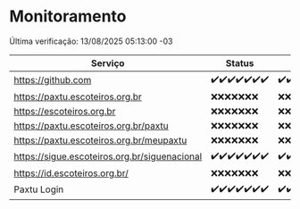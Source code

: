 # Monitoramento

Última verificação: 13/08/2025 05:13:00 -03

|Serviço|Status|Últimas 24h|
|---|---|---|
|https://github.com|<span title="2025-08-06: OK=22">✔️</span><span title="2025-08-07: OK=22">✔️</span><span title="2025-08-08: OK=22">✔️</span><span title="2025-08-09: OK=23">✔️</span><span title="2025-08-10: OK=22">✔️</span><span title="2025-08-11: OK=22">✔️</span><span title="2025-08-12: OK=7">✔️</span>|<span title="12/08/2025 05:14:00 -03 : 200">✔️</span><span title="12/08/2025 06:12:00 -03 : 200">✔️</span><span title="12/08/2025 07:10:00 -03 : 200">✔️</span><span title="12/08/2025 08:08:00 -03 : 200">✔️</span><span title="12/08/2025 09:18:00 -03 : 200">✔️</span><span title="12/08/2025 10:27:00 -03 : 200">✔️</span><span title="12/08/2025 11:10:00 -03 : 200">✔️</span><span title="12/08/2025 12:10:00 -03 : 200">✔️</span><span title="12/08/2025 13:12:00 -03 : 200">✔️</span><span title="12/08/2025 14:10:00 -03 : 200">✔️</span><span title="12/08/2025 15:14:00 -03 : 200">✔️</span><span title="12/08/2025 16:08:00 -03 : 200">✔️</span><span title="12/08/2025 17:10:00 -03 : 200">✔️</span><span title="12/08/2025 18:09:00 -03 : 200">✔️</span><span title="12/08/2025 19:09:00 -03 : 200">✔️</span><span title="12/08/2025 20:09:00 -03 : 200">✔️</span><span title="12/08/2025 21:50:00 -03 : 200">✔️</span><span title="12/08/2025 23:42:00 -03 : 200">✔️</span><span title="13/08/2025 00:44:00 -03 : 200">✔️</span><span title="13/08/2025 01:20:00 -03 : 200">✔️</span><span title="13/08/2025 02:12:00 -03 : 200">✔️</span><span title="13/08/2025 03:15:00 -03 : 200">✔️</span><span title="13/08/2025 04:12:00 -03 : 200">✔️</span><span title="13/08/2025 05:13:00 -03 : 200">✔️</span>|
|https://paxtu.escoteiros.org.br|<span title="2025-08-06: Falhas=22">❌</span><span title="2025-08-07: Falhas=22">❌</span><span title="2025-08-08: Falhas=22">❌</span><span title="2025-08-09: Falhas=23">❌</span><span title="2025-08-10: Falhas=22">❌</span><span title="2025-08-11: Falhas=22">❌</span><span title="2025-08-12: Falhas=7">❌</span>|<span title="12/08/2025 05:14:00 -03 : 403">❌</span><span title="12/08/2025 06:12:00 -03 : 403">❌</span><span title="12/08/2025 07:10:00 -03 : 403">❌</span><span title="12/08/2025 08:08:00 -03 : 403">❌</span><span title="12/08/2025 09:18:00 -03 : 403">❌</span><span title="12/08/2025 10:27:00 -03 : 403">❌</span><span title="12/08/2025 11:10:00 -03 : 403">❌</span><span title="12/08/2025 12:10:00 -03 : 403">❌</span><span title="12/08/2025 13:12:00 -03 : 403">❌</span><span title="12/08/2025 14:10:00 -03 : 403">❌</span><span title="12/08/2025 15:14:00 -03 : 403">❌</span><span title="12/08/2025 16:08:00 -03 : 403">❌</span><span title="12/08/2025 17:10:00 -03 : 403">❌</span><span title="12/08/2025 18:09:00 -03 : 403">❌</span><span title="12/08/2025 19:09:00 -03 : 403">❌</span><span title="12/08/2025 20:09:00 -03 : 403">❌</span><span title="12/08/2025 21:50:00 -03 : 403">❌</span><span title="12/08/2025 23:42:00 -03 : 403">❌</span><span title="13/08/2025 00:44:00 -03 : 403">❌</span><span title="13/08/2025 01:20:00 -03 : 403">❌</span><span title="13/08/2025 02:12:00 -03 : 403">❌</span><span title="13/08/2025 03:15:00 -03 : 403">❌</span><span title="13/08/2025 04:12:00 -03 : 403">❌</span><span title="13/08/2025 05:13:00 -03 : 403">❌</span>|
|https://escoteiros.org.br|<span title="2025-08-06: Falhas=22">❌</span><span title="2025-08-07: Falhas=22">❌</span><span title="2025-08-08: Falhas=22">❌</span><span title="2025-08-09: Falhas=23">❌</span><span title="2025-08-10: Falhas=22">❌</span><span title="2025-08-11: Falhas=22">❌</span><span title="2025-08-12: Falhas=7">❌</span>|<span title="12/08/2025 05:14:00 -03 : 403">❌</span><span title="12/08/2025 06:12:00 -03 : 403">❌</span><span title="12/08/2025 07:10:00 -03 : 403">❌</span><span title="12/08/2025 08:08:00 -03 : 403">❌</span><span title="12/08/2025 09:18:00 -03 : 403">❌</span><span title="12/08/2025 10:27:00 -03 : 403">❌</span><span title="12/08/2025 11:10:00 -03 : 403">❌</span><span title="12/08/2025 12:10:00 -03 : 403">❌</span><span title="12/08/2025 13:12:00 -03 : 403">❌</span><span title="12/08/2025 14:10:00 -03 : 403">❌</span><span title="12/08/2025 15:14:00 -03 : 403">❌</span><span title="12/08/2025 16:08:00 -03 : 403">❌</span><span title="12/08/2025 17:10:00 -03 : 403">❌</span><span title="12/08/2025 18:09:00 -03 : 403">❌</span><span title="12/08/2025 19:09:00 -03 : 403">❌</span><span title="12/08/2025 20:09:00 -03 : 403">❌</span><span title="12/08/2025 21:50:00 -03 : 403">❌</span><span title="12/08/2025 23:42:00 -03 : 403">❌</span><span title="13/08/2025 00:44:00 -03 : 403">❌</span><span title="13/08/2025 01:20:00 -03 : 403">❌</span><span title="13/08/2025 02:12:00 -03 : 403">❌</span><span title="13/08/2025 03:15:00 -03 : 403">❌</span><span title="13/08/2025 04:12:00 -03 : 403">❌</span><span title="13/08/2025 05:13:00 -03 : 403">❌</span>|
|https://paxtu.escoteiros.org.br/paxtu|<span title="2025-08-06: Falhas=22">❌</span><span title="2025-08-07: Falhas=22">❌</span><span title="2025-08-08: Falhas=22">❌</span><span title="2025-08-09: Falhas=23">❌</span><span title="2025-08-10: Falhas=22">❌</span><span title="2025-08-11: Falhas=22">❌</span><span title="2025-08-12: Falhas=7">❌</span>|<span title="12/08/2025 05:14:00 -03 : 403">❌</span><span title="12/08/2025 06:12:00 -03 : 403">❌</span><span title="12/08/2025 07:10:00 -03 : 403">❌</span><span title="12/08/2025 08:08:00 -03 : 403">❌</span><span title="12/08/2025 09:18:00 -03 : 403">❌</span><span title="12/08/2025 10:27:00 -03 : 403">❌</span><span title="12/08/2025 11:10:00 -03 : 403">❌</span><span title="12/08/2025 12:10:00 -03 : 403">❌</span><span title="12/08/2025 13:12:00 -03 : 403">❌</span><span title="12/08/2025 14:10:00 -03 : 403">❌</span><span title="12/08/2025 15:14:00 -03 : 403">❌</span><span title="12/08/2025 16:08:00 -03 : 403">❌</span><span title="12/08/2025 17:10:00 -03 : 403">❌</span><span title="12/08/2025 18:09:00 -03 : 403">❌</span><span title="12/08/2025 19:09:00 -03 : 403">❌</span><span title="12/08/2025 20:09:00 -03 : 403">❌</span><span title="12/08/2025 21:50:00 -03 : 403">❌</span><span title="12/08/2025 23:42:00 -03 : 403">❌</span><span title="13/08/2025 00:44:00 -03 : 403">❌</span><span title="13/08/2025 01:20:00 -03 : 403">❌</span><span title="13/08/2025 02:12:00 -03 : 403">❌</span><span title="13/08/2025 03:15:00 -03 : 403">❌</span><span title="13/08/2025 04:12:00 -03 : 403">❌</span><span title="13/08/2025 05:13:00 -03 : 403">❌</span>|
|https://paxtu.escoteiros.org.br/meupaxtu|<span title="2025-08-06: Falhas=22">❌</span><span title="2025-08-07: Falhas=22">❌</span><span title="2025-08-08: Falhas=22">❌</span><span title="2025-08-09: Falhas=23">❌</span><span title="2025-08-10: Falhas=22">❌</span><span title="2025-08-11: Falhas=22">❌</span><span title="2025-08-12: Falhas=7">❌</span>|<span title="12/08/2025 05:14:00 -03 : 403">❌</span><span title="12/08/2025 06:12:00 -03 : 403">❌</span><span title="12/08/2025 07:10:00 -03 : 403">❌</span><span title="12/08/2025 08:08:00 -03 : 403">❌</span><span title="12/08/2025 09:18:00 -03 : 403">❌</span><span title="12/08/2025 10:27:00 -03 : 403">❌</span><span title="12/08/2025 11:10:00 -03 : 403">❌</span><span title="12/08/2025 12:10:00 -03 : 403">❌</span><span title="12/08/2025 13:12:00 -03 : 403">❌</span><span title="12/08/2025 14:10:00 -03 : 403">❌</span><span title="12/08/2025 15:14:00 -03 : 403">❌</span><span title="12/08/2025 16:08:00 -03 : 403">❌</span><span title="12/08/2025 17:10:00 -03 : 403">❌</span><span title="12/08/2025 18:09:00 -03 : 403">❌</span><span title="12/08/2025 19:09:00 -03 : 403">❌</span><span title="12/08/2025 20:09:00 -03 : 403">❌</span><span title="12/08/2025 21:50:00 -03 : 403">❌</span><span title="12/08/2025 23:42:00 -03 : 403">❌</span><span title="13/08/2025 00:44:00 -03 : 403">❌</span><span title="13/08/2025 01:20:00 -03 : 403">❌</span><span title="13/08/2025 02:12:00 -03 : 403">❌</span><span title="13/08/2025 03:15:00 -03 : 403">❌</span><span title="13/08/2025 04:12:00 -03 : 403">❌</span><span title="13/08/2025 05:13:00 -03 : 403">❌</span>|
|https://sigue.escoteiros.org.br/siguenacional|<span title="2025-08-06: OK=22">✔️</span><span title="2025-08-07: OK=22">✔️</span><span title="2025-08-08: OK=22">✔️</span><span title="2025-08-09: OK=23">✔️</span><span title="2025-08-10: OK=22">✔️</span><span title="2025-08-11: OK=22">✔️</span><span title="2025-08-12: OK=7">✔️</span>|<span title="12/08/2025 05:14:00 -03 : 200">✔️</span><span title="12/08/2025 06:12:00 -03 : 200">✔️</span><span title="12/08/2025 07:10:00 -03 : 200">✔️</span><span title="12/08/2025 08:08:00 -03 : 200">✔️</span><span title="12/08/2025 09:18:00 -03 : 200">✔️</span><span title="12/08/2025 10:27:00 -03 : 200">✔️</span><span title="12/08/2025 11:10:00 -03 : 200">✔️</span><span title="12/08/2025 12:10:00 -03 : 200">✔️</span><span title="12/08/2025 13:12:00 -03 : 200">✔️</span><span title="12/08/2025 14:10:00 -03 : 200">✔️</span><span title="12/08/2025 15:14:00 -03 : 200">✔️</span><span title="12/08/2025 16:08:00 -03 : 200">✔️</span><span title="12/08/2025 17:10:00 -03 : 200">✔️</span><span title="12/08/2025 18:09:00 -03 : 200">✔️</span><span title="12/08/2025 19:09:00 -03 : 200">✔️</span><span title="12/08/2025 20:09:00 -03 : 200">✔️</span><span title="12/08/2025 21:50:00 -03 : 200">✔️</span><span title="12/08/2025 23:42:00 -03 : 200">✔️</span><span title="13/08/2025 00:44:00 -03 : 200">✔️</span><span title="13/08/2025 01:20:00 -03 : 200">✔️</span><span title="13/08/2025 02:12:00 -03 : 200">✔️</span><span title="13/08/2025 03:15:00 -03 : 200">✔️</span><span title="13/08/2025 04:12:00 -03 : 200">✔️</span><span title="13/08/2025 05:13:00 -03 : 200">✔️</span>|
|https://id.escoteiros.org.br/|<span title="2025-08-06: Falhas=22">❌</span><span title="2025-08-07: Falhas=22">❌</span><span title="2025-08-08: Falhas=22">❌</span><span title="2025-08-09: Falhas=23">❌</span><span title="2025-08-10: Falhas=22">❌</span><span title="2025-08-11: Falhas=22">❌</span><span title="2025-08-12: Falhas=7">❌</span>|<span title="12/08/2025 05:14:00 -03 : 403">❌</span><span title="12/08/2025 06:12:00 -03 : 403">❌</span><span title="12/08/2025 07:10:00 -03 : 403">❌</span><span title="12/08/2025 08:08:00 -03 : 403">❌</span><span title="12/08/2025 09:18:00 -03 : 403">❌</span><span title="12/08/2025 10:27:00 -03 : 403">❌</span><span title="12/08/2025 11:10:00 -03 : 403">❌</span><span title="12/08/2025 12:10:00 -03 : 403">❌</span><span title="12/08/2025 13:12:00 -03 : 403">❌</span><span title="12/08/2025 14:10:00 -03 : 403">❌</span><span title="12/08/2025 15:14:00 -03 : 403">❌</span><span title="12/08/2025 16:08:00 -03 : 403">❌</span><span title="12/08/2025 17:10:00 -03 : 403">❌</span><span title="12/08/2025 18:09:00 -03 : 403">❌</span><span title="12/08/2025 19:09:00 -03 : 403">❌</span><span title="12/08/2025 20:09:00 -03 : 403">❌</span><span title="12/08/2025 21:50:00 -03 : 403">❌</span><span title="12/08/2025 23:42:00 -03 : 403">❌</span><span title="13/08/2025 00:44:00 -03 : 403">❌</span><span title="13/08/2025 01:20:00 -03 : 403">❌</span><span title="13/08/2025 02:12:00 -03 : 403">❌</span><span title="13/08/2025 03:15:00 -03 : 403">❌</span><span title="13/08/2025 04:12:00 -03 : 403">❌</span><span title="13/08/2025 05:13:00 -03 : 403">❌</span>|
|Paxtu Login|<span title="2025-08-06: OK=22">✔️</span><span title="2025-08-07: OK=22">✔️</span><span title="2025-08-08: OK=22">✔️</span><span title="2025-08-09: OK=23">✔️</span><span title="2025-08-10: OK=22">✔️</span><span title="2025-08-11: OK=22">✔️</span><span title="2025-08-12: OK=7">✔️</span>|<span title="12/08/2025 05:14:00 -03 : 200">✔️</span><span title="12/08/2025 06:12:00 -03 : 200">✔️</span><span title="12/08/2025 07:10:00 -03 : 200">✔️</span><span title="12/08/2025 08:08:00 -03 : 200">✔️</span><span title="12/08/2025 09:18:00 -03 : 200">✔️</span><span title="12/08/2025 10:27:00 -03 : 200">✔️</span><span title="12/08/2025 11:10:00 -03 : 200">✔️</span><span title="12/08/2025 12:10:00 -03 : 200">✔️</span><span title="12/08/2025 13:12:00 -03 : 200">✔️</span><span title="12/08/2025 14:10:00 -03 : 200">✔️</span><span title="12/08/2025 15:14:00 -03 : 200">✔️</span><span title="12/08/2025 16:08:00 -03 : 200">✔️</span><span title="12/08/2025 17:10:00 -03 : 200">✔️</span><span title="12/08/2025 18:09:00 -03 : 200">✔️</span><span title="12/08/2025 19:09:00 -03 : 200">✔️</span><span title="12/08/2025 20:09:00 -03 : 200">✔️</span><span title="12/08/2025 21:50:00 -03 : 200">✔️</span><span title="12/08/2025 23:42:00 -03 : 200">✔️</span><span title="13/08/2025 00:44:00 -03 : 200">✔️</span><span title="13/08/2025 01:20:00 -03 : 200">✔️</span><span title="13/08/2025 02:12:00 -03 : 200">✔️</span><span title="13/08/2025 03:15:00 -03 : 200">✔️</span><span title="13/08/2025 04:12:00 -03 : 200">✔️</span><span title="13/08/2025 05:13:00 -03 : 200">✔️</span>|
